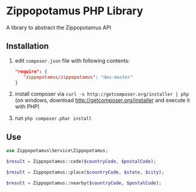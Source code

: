 Zippopotamus PHP Library
================================
A library to abstract the Zippopotamus API

Installation
------------
  1. edit `composer.json` file with following contents:

     ```json
     "require": {
        "zippopotamus/zippopotamus": "dev-master"
     }
     ```
  2. install composer via `curl -s http://getcomposer.org/installer | php` (on windows, download
     http://getcomposer.org/installer and execute it with PHP)
  3. run `php composer.phar install`

Use
---

```php
use Zippopotamus\Service\Zippopotamus;

$result = Zippopotamus::code($countryCode, $postalCode);

$result = Zippopotamus::place($countryCode, $state, $city);

$result = Zippopotamus::nearby($countryCode, $postalCode);
```
